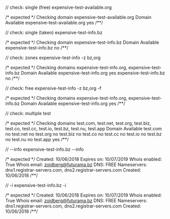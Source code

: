 // check: single (free)
expensive-test-available.org

/* expected */
Checking domain expensive-test-available.org
Domain                        Available
expensive-test-available.org     yes
/**/

// check: single (taken)
expensive-test-info.bz

/* expected */
Checking domain expensive-test-info.bz
Domain                  Available
expensive-test-info.bz     no
/**/

// check: zones
expensive-test-info -z bz,org

/* expected */
Checking domains expensive-test-info.org, expensive-test-info.bz
Domain                   Available
expensive-test-info.org     yes
expensive-test-info.bz      no
/**/

// check: free
expensive-test-info -z bz,org -f

/* expected */
Checking domains expensive-test-info.org, expensive-test-info.bz
Domain                   Available
expensive-test-info.org     yes
/**/

// check: multiple
test

/* expected */
Checking domains test.com, test.net, test.org, test.biz, test.co, test.cc, test.io, test.bz, test.nu, test.app
Domain    Available
test.com     no
test.net     no
test.org     no
test.biz     no
test.co      no
test.cc      no
test.io      no
test.bz      no
test.nu      no
test.app     yes
/**/

// --info
expensive-test-info.bz --info

/* expected */
Created:        10/06/2018
Expires on:     10/07/2019
Whois enabled:  True
Whois email:    zoidberg@futurama.bz
DNS:            FREE
Nameservers:    dns1.registrar-servers.com, dns2.registrar-servers.com
Created:        10/06/2018
/**/

// -i
expensive-test-info.bz -i

/* expected */
Created:        10/06/2018
Expires on:     10/07/2019
Whois enabled:  True
Whois email:    zoidberg@futurama.bz
DNS:            FREE
Nameservers:    dns1.registrar-servers.com, dns2.registrar-servers.com
Created:        10/06/2018
/**/